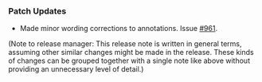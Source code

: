### Patch Updates

- Made minor wording corrections to annotations. Issue [#961](https://github.com/semanticarts/gist/issues/961).

(Note to release manager: This release note is written in general terms, assuming other similar changes might be made in the release. These kinds of changes can be grouped together with a single note like above without providing an unnecessary level of detail.)
